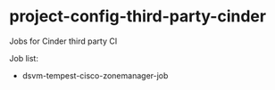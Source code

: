 # project-config-third-party-cinder
Jobs for Cinder third party CI 

Job list:
 - dsvm-tempest-cisco-zonemanager-job

